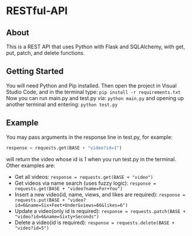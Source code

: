 # RESTful-API
## About
This is a REST API that uses Python with Flask and SQLAlchemy, with get, put, patch, and delete functions.

## Getting Started
You will need Python and Pip installed. Then open the project in Visual Studio Code, and in the terminal type:
`pip install -r requirements.txt`
Now you can run main.py and test.py via:
`python main.py`
and opening up another terminal and entering:
`python test.py`

## Example
You may pass arguments in the response line in test.py, for example:
```python
response = requests.get(BASE + "video?id=1")
```
will return the video whose id is 1 when you run test.py in the terminal.
Other examples are:
* Get all videos: ```response = requests.get(BASE + "video")```
* Get videos via name search (uses fuzzy logic): ```response = requests.get(BASE + "video?name=For+You")```
* Insert a new video(id, name, views, and likes are required): ```response = requests.put(BASE + "video?id=6&name=Six+Feet+Under&views=66&likes=6")```
* Update a video(only id is required): ```response = requests.patch(BASE + "video?id=6&name=Sixty+Seconds")```
* Delete a video(id is required): ```response = requests.delete(BASE + "video?id=5")```

